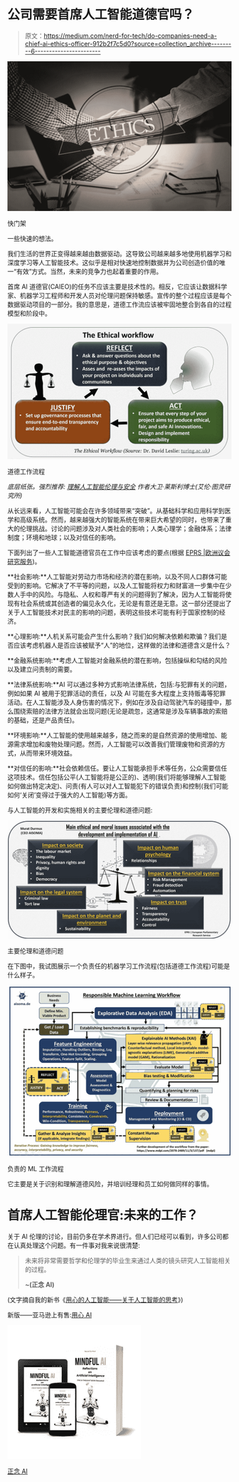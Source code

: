 # 公司需要首席人工智能道德官吗？

> 原文：<https://medium.com/nerd-for-tech/do-companies-need-a-chief-ai-ethics-officer-912b2f7c5d0?source=collection_archive---------6----------------------->

![](img/24a7b27ce8571323a9944b0415ec7151.png)

快门架

一些快速的想法。

我们生活的世界正变得越来越由数据驱动。这导致公司越来越多地使用机器学习和深度学习等人工智能技术。这似乎是相对快速地控制数据并为公司创造价值的唯一“有效”方式。当然，未来的竞争力也起着重要的作用。

首席 AI 道德官(CAIEO)的任务不应该主要是技术性的。相反，它应该让数据科学家、机器学习工程师和开发人员对伦理问题保持敏感。宣传的整个过程应该是每个数据驱动项目的一部分。我的意思是，道德工作流应该被牢固地整合到各自的过程模型和阶段中。

![](img/c5f23d10622cc4408175b366883e56eb.png)

道德工作流程

*底层纸张。强烈推荐:* [*理解人工智能伦理与安全*](https://arxiv.org/ftp/arxiv/papers/1906/1906.05684.pdf) *作者大卫·莱斯利博士(艾伦·图灵研究所)*

从长远来看，人工智能可能会在许多领域带来“突破”。从基础科学和应用科学到医学和高级系统。然而，越来越强大的智能系统在带来巨大希望的同时，也带来了重大的伦理挑战。讨论的问题涉及对人类社会的影响；人类心理学；金融体系；法律制度；环境和地球；以及对信任的影响。

下面列出了一些人工智能道德官员在工作中应该考虑的要点(根据 [EPRS |欧洲议会研究服务](https://www.europarl.europa.eu/portal/en))。

**社会影响:**人工智能对劳动力市场和经济的潜在影响，以及不同人口群体可能受到的影响。它解决了不平等的问题，以及人工智能将权力和财富进一步集中在少数人手中的风险。与隐私、人权和尊严有关的问题得到了解决，因为人工智能将使现有社会系统或其创造者的偏见永久化，无论是有意还是无意。这一部分还提出了关于人工智能技术对民主的影响的问题，表明这些技术可能有利于国家控制的经济。

**心理影响:**人机关系可能会产生什么影响？我们如何解决依赖和欺骗？我们是否应该考虑机器人是否应该被赋予“人”的地位，这样做的法律和道德含义是什么？

**金融系统影响:**考虑人工智能对金融系统的潜在影响，包括操纵和勾结的风险以及建立问责制的需要。

**法律系统影响:**AI 可以通过多种方式影响法律系统，包括:与犯罪有关的问题，例如如果 AI 被用于犯罪活动的责任，以及 AI 可能在多大程度上支持贩毒等犯罪活动。在人工智能涉及人身伤害的情况下，例如在涉及自动驾驶汽车的碰撞中，那么围绕索赔的法律方法就会出现问题(无论是疏忽，这通常是涉及车辆事故的索赔的基础，还是产品责任)。

**环境影响:**人工智能的使用越来越多，随之而来的是自然资源的使用增加、能源需求增加和废物处理问题。然而，人工智能可以改善我们管理废物和资源的方式，从而带来环境效益。

**对信任的影响:**社会依赖信任。要让人工智能承担手术等任务，公众需要信任这项技术。信任包括公平(人工智能将是公正的)、透明(我们将能够理解人工智能如何做出特定决定)、问责(有人可以对人工智能犯下的错误负责)和控制(我们可能如何‘关闭’变得过于强大的人工智能)等方面。

与人工智能的开发和实施相关的主要伦理和道德问题:

![](img/730e153c772d18e0d025bd9fdf67b160.png)

主要伦理和道德问题

在下图中，我试图展示一个负责任的机器学习工作流程(包括道德工作流程)可能是什么样子。

![](img/219779e307ed2709aba91c85ccbbdf0a.png)

负责的 ML 工作流程

它主要是关于识别和理解道德风险，并培训经理和员工如何做同样的事情。

# 首席人工智能伦理官:未来的工作？

关于 AI 伦理的讨论，目前仍多在学术界进行。但人们已经可以看到，许多公司都在认真处理这个问题。有一件事对我来说很清楚:

> 未来将非常需要哲学和伦理学的毕业生来通过人类的镜头研究人工智能相关的过程。
> 
> **~(正念 AI)**

(文字摘自我的新书《[用心的人工智能——关于人工智能的思考](https://www.amazon.com/dp/B0BKLCKM22)》)

新版——亚马逊上有售:[用心 AI](https://www.amazon.com/dp/B0BKLCKM22)

![](img/18ebe3fa47e60407594fe6e17c81f709.png)

[正念 AI](https://www.amazon.com/dp/B0BKLCKM22)